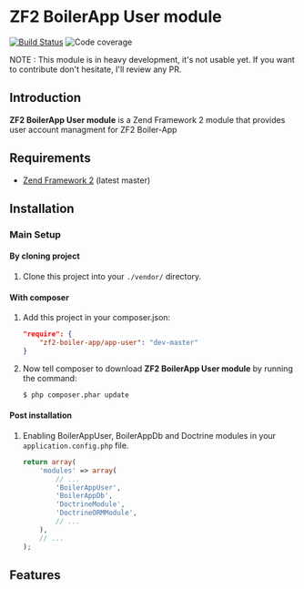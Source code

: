 ZF2 BoilerApp User module
=====================

[![Build Status](https://travis-ci.org/zf2-boiler-app/app-user.png?branch=master)](https://travis-ci.org/zf2-boiler-app/app-user)
![Code coverage](https://raw.github.com/zf2-boiler-app/app-test/master/ressources/100%25-code-coverage.png "100% code coverage")

NOTE : This module is in heavy development, it's not usable yet.
If you want to contribute don't hesitate, I'll review any PR.

Introduction
------------

__ZF2 BoilerApp User module__ is a Zend Framework 2 module that provides user account managment for ZF2 Boiler-App

Requirements
------------

* [Zend Framework 2](https://github.com/zendframework/zf2) (latest master)

Installation
------------

### Main Setup

#### By cloning project

1. Clone this project into your `./vendor/` directory.

#### With composer

1. Add this project in your composer.json:

    ```json
    "require": {
        "zf2-boiler-app/app-user": "dev-master"
    }
    ```

2. Now tell composer to download __ZF2 BoilerApp User module__ by running the command:

    ```bash
    $ php composer.phar update
    ```

#### Post installation

1. Enabling BoilerAppUser, BoilerAppDb and Doctrine modules in your `application.config.php` file.

    ```php
    return array(
        'modules' => array(
            // ...
            'BoilerAppUser',
            'BoilerAppDb',
            'DoctrineModule',
    		'DoctrineORMModule',
    		// ...
        ),
        // ...
    );
    ```

## Features